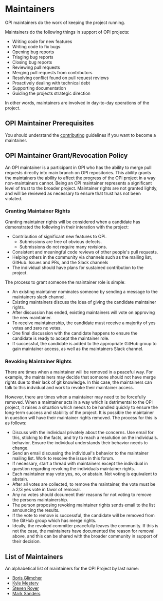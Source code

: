 # Maintainers

OPI maintainers do the work of keeping the project running.

Maintainers do the following things in support of OPI projects:

* Writing code for new features
* Writing code to fix bugs
* Opening bug reports
* Triaging bug reports
* Closing bug reports
* Reviewing pull requests
* Merging pull requests from contributors
* Resolving conflict found on pull request reviews
* Proactively dealing with technical debt
* Supporting documentation
* Guiding the projects strategic direction

In other words, maintainers are involved in day-to-day operations of the
project.

## OPI Maintainer Prerequisites

You should understand the [contributing](https://github.com/opiproject/opi/blob/main/CONTRIBUTING.md)
guidelines if you want to become a maintainer.

## OPI Maintainer Grant/Revocation Policy

An OPI maintainer is a participant in OPI who has the ability to merge pull
requests directly into main branch on OPI repositories. This ability grants
the maintainers the ability to affect the progress of the OPI project in a way
non-maintainers cannot. Being an OPI maintainer represents a significant level
of trust to the broader project. Maintainer rights are not granted lightly,
and will be reviewed as necessary to ensure that trust has not been violated.

### Granting Maintainer Rights

Granting maintainer rights will be considered when a candidate has demonstrated
the following in their interation with the project:

* Contribution of significant new features to OPI.
  * Submissions are free of obvious defects.
  * Submissions do not require many revisions.
* Consistent and meaningful code reviews of other people's pull requests.
* Helping others in the community via channels such as the mailing list,
  GitHub. Issues and PRs, and the Slack channels
* The individual should have plans for sustained contribution to the project.

The process to grant someone the maintainer role is simple:

* An existing maintainer nominates someone by sending a message to the
  maintainers slack channel.
* Existing maintainers discuss the idea of giving the candidate maintainer
  rights.
* After discussion has ended, existing maintainers will vote on approving the
  new maintainer.
* To receive maintainership, the candidate must receive a majority of yes votes
  and zero no votes.
* One final discussion with the candidate happens to ensure the candidate is
  ready to accept the maintainer role.
* If successful, the candidate is added to the appropriate GitHub group to
  gain maintainer access, as well as the maintainers Slack channel.

### Revoking Maintainer Rights

There are times when a maintainer will be removed in a peaceful way. For
example, the maintainers may decide that someone should not have merge rights
due to their lack of git knowledge. In this case, the maintainers can talk
to this indvidual and work to revoke their maintainer access.

However, there are times when a maintainer may need to be forcefully
removed. When a maintainer acts in a way which is detrimental to the OPI
project, it raises a situation which needs to be handled quickly to ensure the
long-term success and stability of the project. It is possible the
maintainer in question will have their maintainer rights removed. The process
for this is as follows:

* Discuss with the individual privately about the concerns. Use email for this,
  sticking to the facts, and try to reach a resolution on the individuals.
  behavior. Ensure the individual understands their behavior needs to change.
* Send an email discussing the individual's behavior to the maintainer mailing
  list. Work to resolve the issue in this forum.
* If necessary, start a thread with maintainers except the individual in
  question regarding revoking the individuals maintainer rights.
* Each maintainer may vote yes, no, or abstain. Not voting is equivalent to
  abstain.
* After all votes are collected, to remove the maintainer, the vote must be
  a 2/3 yes vote in favor of removal.
* Any no votes should document their reasons for not voting to remove the
  persons maintainership.
* The person proposing revoking maintainer rights sends email to the list
  announcing the results.
* If the vote to remove is successful, the candidate will be removed from the
  GitHub group which has merge rights.
* Ideally, the revoked committer peacefully leaves the community. If this is
  not the case, the maintainers have documented the reason for removal above,
  and this can be shared with the broader community in support of their
  decision.

## List of Maintainers

An alphabetical list of maintainers for the OPI Project by last name:

* [Boris Glimcher](https://github.com/glimchb)
* [Kyle Mestery](https://github.com/mestery)
* [Steven Royer](https://github.com/seroyer)
* [Mark Sanders](https://github.com/sandersms)
